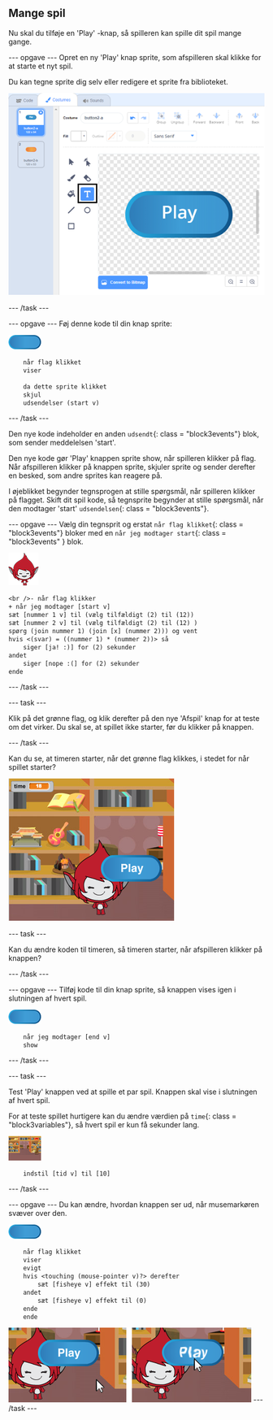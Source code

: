 ## Mange spil

Nu skal du tilføje en 'Play' -knap, så spilleren kan spille dit spil mange gange.

\--- opgave \--- Opret en ny 'Play' knap sprite, som afspilleren skal klikke for at starte et nyt spil.

Du kan tegne sprite dig selv eller redigere et sprite fra biblioteket.

![Billede af afspilningsknappen](images/brain-play.png)

\--- /task \---

\--- opgave \--- Føj denne kode til din knap sprite:

![Button sprite](images/button-sprite.png)

```blocks3
    når flag klikket
    viser

    da dette sprite klikket
    skjul
    udsendelser (start v)
```

\--- /task \---

Den nye kode indeholder en anden `udsendt`{: class = "block3events"} blok, som sender meddelelsen 'start'.

Den nye kode gør 'Play' knappen sprite show, når spilleren klikker på flag. Når afspilleren klikker på knappen sprite, skjuler sprite og sender derefter en besked, som andre sprites kan reagere på.

I øjeblikket begynder tegnsprogen at stille spørgsmål, når spilleren klikker på flagget. Skift dit spil kode, så tegnsprite begynder at stille spørgsmål, når den modtager 'start' `udsendelsen`{: class = "block3events"}.

\--- opgave \--- Vælg din tegnsprit og erstat `når flag klikket`{: class = "block3events"} bloker med en `når jeg modtager start`{: class = "block3events" } blok.

![Character sprite](images/giga-sprite.png)

```blocks3
<br />- når flag klikker
+ når jeg modtager [start v]
sæt [nummer 1 v] til (vælg tilfældigt (2) til (12))
sæt [nummer 2 v] til (vælg tilfældigt (2) til (12) )
spørg (join nummer 1) (join [x] (nummer 2))) og vent
hvis <(svar) = ((nummer 1) * (nummer 2))> så
    siger [ja! :)] for (2) sekunder
andet
    siger [nope :(] for (2) sekunder
ende
```

\--- /task \---

\--- task \---

Klik på det grønne flag, og klik derefter på den nye 'Afspil' knap for at teste om det virker. Du skal se, at spillet ikke starter, før du klikker på knappen.

\--- /task \---

Kan du se, at timeren starter, når det grønne flag klikkes, i stedet for når spillet starter?

![Timeren er startet](images/brain-timer-bug.png)

\--- task \---

Kan du ændre koden til timeren, så timeren starter, når afspilleren klikker på knappen?

\--- /task \---

\--- opgave \--- Tilføj kode til din knap sprite, så knappen vises igen i slutningen af hvert spil.

![Button sprite](images/button-sprite.png)

```blocks3
    når jeg modtager [end v]
    show
```

\--- /task \---

\--- task \---

Test 'Play' knappen ved at spille et par spil. Knappen skal vise i slutningen af hvert spil.

For at teste spillet hurtigere kan du ændre værdien på `time`{: class = "block3variables"}, så hvert spil er kun få sekunder lang.

![Scene](images/stage-sprite.png)

```blocks3
    indstil [tid v] til [10]
```

\--- /task \---

\--- opgave \--- Du kan ændre, hvordan knappen ser ud, når musemarkøren svæver over den.

![Knap](images/button-sprite.png)

```blocks3
    når flag klikket
    viser
    evigt
    hvis <touching (mouse-pointer v)?> derefter
        sæt [fisheye v] effekt til (30)
    andet
        sæt [fisheye v] effekt til (0)
    ende
    ende
```

![skærmbillede](images/brain-fisheye.png) \--- /task \---